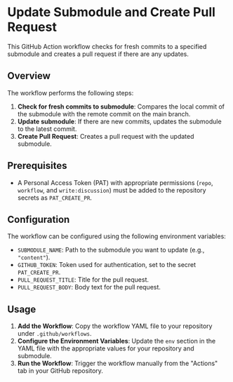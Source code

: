# Update Submodule and Create Pull Request

This GitHub Action workflow checks for fresh commits to a specified submodule and creates a pull request if there are any updates. 

## Overview

The workflow performs the following steps:

1. **Check for fresh commits to submodule**: Compares the local commit of the submodule with the remote commit on the main branch.
2. **Update submodule**: If there are new commits, updates the submodule to the latest commit.
3. **Create Pull Request**: Creates a pull request with the updated submodule.

## Prerequisites

- A Personal Access Token (PAT) with appropriate permissions (`repo`, `workflow`, and `write:discussion`) must be added to the repository secrets as `PAT_CREATE_PR`.

## Configuration

The workflow can be configured using the following environment variables:

- `SUBMODULE_NAME`: Path to the submodule you want to update (e.g., `"content"`).
- `GITHUB_TOKEN`: Token used for authentication, set to the secret `PAT_CREATE_PR`.
- `PULL_REQUEST_TITLE`: Title for the pull request.
- `PULL_REQUEST_BODY`: Body text for the pull request.

## Usage

1. **Add the Workflow**: Copy the workflow YAML file to your repository under `.github/workflows`.
2. **Configure the Environment Variables**: Update the `env` section in the YAML file with the appropriate values for your repository and submodule.
3. **Run the Workflow**: Trigger the workflow manually from the "Actions" tab in your GitHub repository.

